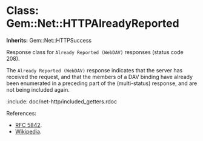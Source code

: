 # Class: Gem::Net::HTTPAlreadyReported
**Inherits:** Gem::Net::HTTPSuccess
    

Response class for `Already Reported (WebDAV)` responses (status code 208).

The `Already Reported (WebDAV)` response indicates that the server has
received the request, and that the members of a DAV binding have already been
enumerated in a preceding part of the (multi-status) response, and are not
being included again.

:include: doc/net-http/included_getters.rdoc

References:

*   [RFC 5842](https://www.rfc-editor.org/rfc/rfc5842.html#section-7.1).
*   [Wikipedia](https://en.wikipedia.org/wiki/List_of_HTTP_status_codes#208).



